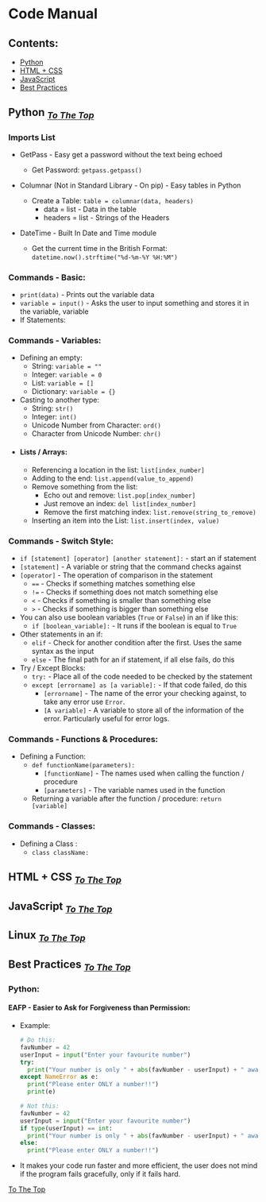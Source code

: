 # Code Manual

## Contents:

- [Python](#Python)
- [HTML + CSS](#HTML-+-CSS) 
- [JavaScript](#JavaScript)
- [Best Practices](#Best-Practices)

## Python <sub> [*To The Top*](#Code-Manual) </sub>

### Imports List

- GetPass - Easy get a password without the text being echoed 

  - Get Password: `getpass.getpass()`
  
- Columnar (Not in Standard Library - On pip) - Easy tables in Python

  - Create a Table: `table = columnar(data, headers)`
    - data = list - Data in the table 
    - headers = list - Strings of the Headers
  
- DateTime - Built In Date and Time module

  - Get the current time in the British Format: `datetime.now().strftime("%d-%m-%Y %H:%M")`

### Commands - Basic:

- `print(data)` - Prints out the variable data
- `variable = input()` - Asks the user to input something and stores it in the variable, variable
- If Statements:

### Commands - Variables:
- Defining an empty:
  - String: `variable = ""`
  - Integer: `variable = 0`
  - List: `variable = []`
  - Dictionary: `variable = {}`
- Casting to another type:
  - String: `str()`
  - Integer: `int()`
  - Unicode Number from Character: `ord()`
  - Character from Unicode Number: `chr()`
- #### Lists / Arrays:
  - Referencing a location in the list: `list[index_number]`
  - Adding to the end: `list.append(value_to_append)`
  - Remove something from the list:
    - Echo out and remove: `list.pop[index_number]`
    - Just remove an index: `del list[index_number]`
    - Remove the first matching index: `list.remove(string_to_remove)`
  - Inserting an item into the List: `list.insert(index, value)`


### Commands - Switch Style:

  -  `if [statement] [operator] [another statement]:` - start an if statement
  - `[statement]` - A variable or string that the command checks against
  - `[operator]` - The operation of comparison in the statement
    - `==` - Checks if something matches something else
    - `!=` - Checks if something does not match something else
    - `<` - Checks if something is smaller than something else
    - `>` - Checks if something is bigger than something else
  - You can also use boolean variables (`True` or `False`) in an if like this:
    - `if [boolean_variable]:` - It runs if the boolean is equal to `True`
  - Other statements in an if:
    - `elif` - Check for another condition after the first. Uses the same syntax as the input
    - `else` - The final path for an if statement, if all else fails, do this
- Try / Except Blocks:
  - `try:` - Place all of the code needed to be checked by the statement
  - `except [errorname] as [a variable]:` - If that code failed, do this
    - `[errorname]` - The name of the error your checking against, to take any error use `Error`.
    - `[A variable]` - A variable to store all of the information of the error. Particularly useful for error logs.

### Commands - Functions & Procedures:
- Defining a Function:
  - `def functionName(parameters):`
    - `[functionName]` - The names used when calling the function / procedure
    - `[parameters]` - The variable names used in the function 
  - Returning a variable after the function / procedure: `return [variable]`

### Commands - Classes:
- Defining a Class :
  - `class className:`



## HTML + CSS <sub> [*To The Top*](#Code-Manual) </sub>



## JavaScript <sub> [*To The Top*](#Code-Manual) </sub>


## Linux <sub> [*To The Top*](#Code-Manual) </sub>



## Best Practices <sub> [*To The Top*](#Code-Manual) </sub>

### Python:

#### EAFP - Easier to Ask for Forgiveness than Permission:
- Example:
  ```python
  # Do this:
  favNumber = 42
  userInput = input("Enter your favourite number")
  try:
    print("Your number is only " + abs(favNumber - userInput) + " away from mine!")
  except NameError as e:
    print("Please enter ONLY a number!!")
    print(e)

  # Not this:
  favNumber = 42
  userInput = input("Enter your favourite number")
  if type(userInput) == int: 
    print("Your number is only " + abs(favNumber - userInput) + " away from mine!")
  else:
    print("Please enter ONLY a number!!")
  ```
- It makes your code run faster and more efficient, the user does not mind if the program fails gracefully, only if it fails hard.



[To The Top](#Code-Manual)

